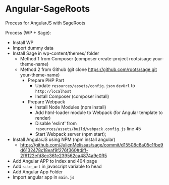 # Angular-SageRoots
Process for AngularJS with SageRoots

Process (WP + Sage):
- Install WP
- Import dummy data
- Install Sage in wp-content/themes/ folder
	- Method 1 from Composer (composer create-project roots/sage your-theme-name)
	- Method 2 from Github (git clone https://github.com/roots/sage.git your-theme-name)
		- Prepare PHP Part
			- Update `resources/assets/config.json` `devUrl` to `http://localhost`
			- Install Composer (composer install)
		- Prepare Webpack
			- Install Node Modules (npm install)
			- Add html-loader module to Webpack (for Angular template to render)
			- Disable 'eslint' from `resources/assets/build/webpack.config.js` line 45
			- Start Webpack server (npm start);
- Install AngularJS using NPM (npm install angular)
	- https://github.com/JulienMelissas/sage/commit/d15508c8a05c1fbe9d6132478c18eaf9f276f360#diff-2f6122efd8ec361e239562ca4874a9e0R5
- Add Angular APP to Index and 404 page
      <div ng-app="app">
        <siteurl url="'<?php echo site_url(); ?>'"></siteurl>
        <ui-view></ui-view>
      </div>
- Add `site_url` in javascript variable to head
- Add Angular App Folder
- Import angular app in `main.js`
